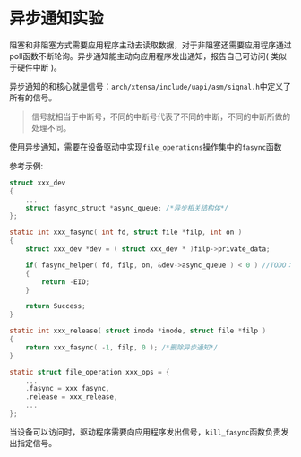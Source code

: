 # 异步通知实验

阻塞和非阻塞方式需要应用程序主动去读取数据，对于非阻塞还需要应用程序通过poll函数不断轮询。异步通知能主动向应用程序发出通知，报告自己可访问( 类似于硬件中断 )。

异步通知的和核心就是信号：`arch/xtensa/include/uapi/asm/signal.h`中定义了所有的信号。
> 信号就相当于中断号，不同的中断号代表了不同的中断，不同的中断所做的处理不同。

使用异步通知，需要在设备驱动中实现`file_operations`操作集中的`fasync`函数

参考示例:

```c
struct xxx_dev
{
    ...
    struct fasync_struct *async_queue; /*异步相关结构体*/
};

static int xxx_fasync( int fd, struct file *filp, int on )
{
    struct xxx_dev *dev = ( struct xxx_dev * )filp->private_data;

    if( fasync_helper( fd, filp, on, &dev->async_queue ) < 0 ) //TODO：在哪里调用初始化的，没看懂？
    {
        return -EIO;
    }

    return Success;
}

static int xxx_release( struct inode *inode, struct file *filp )
{
    return xxx_fasync( -1, filp, 0 ); /*删除异步通知*/
}

static struct file_operation xxx_ops = {
    ...
    .fasync = xxx_fasync,
    .release = xxx_release,
    ...
};
```

当设备可以访问时，驱动程序需要向应用程序发出信号，`kill_fasync`函数负责发出指定信号。
